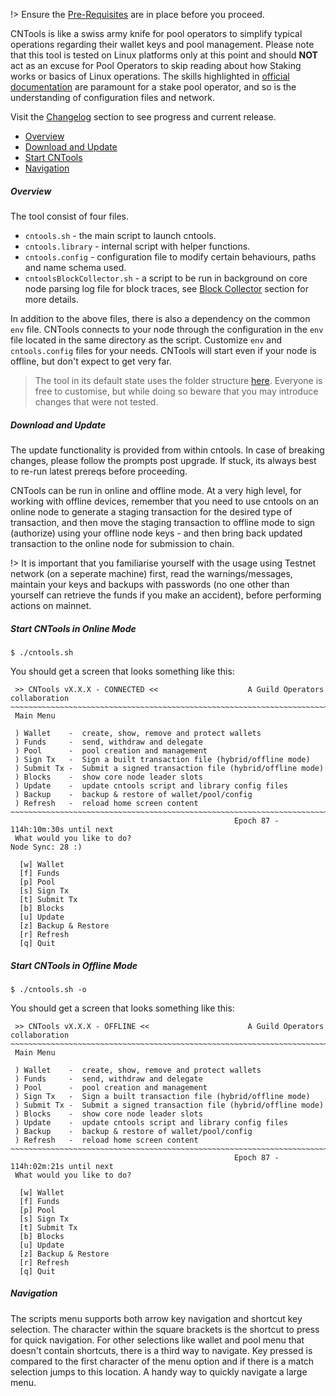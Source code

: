 !> Ensure the [Pre-Requisites](basics.md#pre-requisites) are in place before you proceed.

CNTools is like a swiss army knife for pool operators to simplify typical operations regarding their wallet keys and pool management. Please note that this tool is tested on Linux platforms only at this point and should **NOT** act as an excuse for Pool Operators to skip reading about how Staking works or basics of Linux operations. The skills highlighted in [official documentation](https://docs.cardano.org/en/latest/getting-started/stake-pool-operators/prerequisites.html) are paramount for a stake pool operator, and so is the understanding of configuration files and network.

Visit the [Changelog](Scripts/cntools-changelog.md) section to see progress and current release.

* [Overview](#overview)
* [Download and Update](#download-and-update)
* [Start CNTools](#start)
* [Navigation](#navigation)

##### Overview
The tool consist of four files.  
* `cntools.sh` - the main script to launch cntools.
* `cntools.library` - internal script with helper functions.
* `cntools.config` - configuration file to modify certain behaviours, paths and name schema used.
* `cntoolsBlockCollector.sh` - a script to be run in background on core node parsing log file for block traces, see [Block Collector](Scripts/cntools-blocks.md) section for more details.

In addition to the above files, there is also a dependency on the common `env` file. CNTools connects to your node through the configuration in the `env` file located in the same directory as the script. Customize `env` and `cntools.config` files for your needs. CNTools will start even if your node is offline, but don't expect to get very far.

> The tool in its default state uses the folder structure [here](basics.md#folder-structure). Everyone is free to customise, but while doing so beware that you may introduce changes that were not tested.

##### Download and Update

The update functionality is provided from within cntools. In case of breaking changes, please follow the prompts post upgrade. If stuck, its always best to re-run latest prereqs before proceeding.

CNTools can be run in online and offline mode. At a very high level, for working with offline devices, remember that you need to use cntools on an online node to generate a staging transaction for the desired type of transaction, and then move the staging transaction to offline mode to sign (authorize) using your offline node keys - and then bring back updated transaction to the online node for submission to chain.

!> It is important that you familiarise yourself with the usage using Testnet network (on a seperate machine) first, read the warnings/messages, maintain your keys and backups with passwords (no one other than yourself can retrieve the funds if you make an accident), before performing actions on mainnet.

##### Start CNTools in Online Mode
`$ ./cntools.sh`

You should get a screen that looks something like this:
```
 >> CNTools vX.X.X - CONNECTED <<                    A Guild Operators collaboration
~~~~~~~~~~~~~~~~~~~~~~~~~~~~~~~~~~~~~~~~~~~~~~~~~~~~~~~~~~~~~~~~~~~~~~~~~~~~~~~~~~~~
 Main Menu

 ) Wallet    -  create, show, remove and protect wallets
 ) Funds     -  send, withdraw and delegate
 ) Pool      -  pool creation and management
 ) Sign Tx   -  Sign a built transaction file (hybrid/offline mode)
 ) Submit Tx -  Submit a signed transaction file (hybrid/offline mode)
 ) Blocks    -  show core node leader slots
 ) Update    -  update cntools script and library config files
 ) Backup    -  backup & restore of wallet/pool/config
 ) Refresh   -  reload home screen content
~~~~~~~~~~~~~~~~~~~~~~~~~~~~~~~~~~~~~~~~~~~~~~~~~~~~~~~~~~~~~~~~~~~~~~~~~~~~~~~~~~~~
                                                  Epoch 87 - 114h:10m:30s until next
 What would you like to do?                                         Node Sync: 28 :)

  [w] Wallet
  [f] Funds
  [p] Pool
  [s] Sign Tx
  [t] Submit Tx
  [b] Blocks
  [u] Update
  [z] Backup & Restore
  [r] Refresh
  [q] Quit
```

##### Start CNTools in Offline Mode
`$ ./cntools.sh -o`

You should get a screen that looks something like this:
```
 >> CNTools vX.X.X - OFFLINE <<                      A Guild Operators collaboration
~~~~~~~~~~~~~~~~~~~~~~~~~~~~~~~~~~~~~~~~~~~~~~~~~~~~~~~~~~~~~~~~~~~~~~~~~~~~~~~~~~~~
 Main Menu

 ) Wallet    -  create, show, remove and protect wallets
 ) Funds     -  send, withdraw and delegate
 ) Pool      -  pool creation and management
 ) Sign Tx   -  Sign a built transaction file (hybrid/offline mode)
 ) Submit Tx -  Submit a signed transaction file (hybrid/offline mode)
 ) Blocks    -  show core node leader slots
 ) Update    -  update cntools script and library config files
 ) Backup    -  backup & restore of wallet/pool/config
 ) Refresh   -  reload home screen content
~~~~~~~~~~~~~~~~~~~~~~~~~~~~~~~~~~~~~~~~~~~~~~~~~~~~~~~~~~~~~~~~~~~~~~~~~~~~~~~~~~~~
                                                  Epoch 87 - 114h:02m:21s until next
 What would you like to do?

  [w] Wallet
  [f] Funds
  [p] Pool
  [s] Sign Tx
  [t] Submit Tx
  [b] Blocks
  [u] Update
  [z] Backup & Restore
  [r] Refresh
  [q] Quit
```

##### Navigation
The scripts menu supports both arrow key navigation and shortcut key selection. The character within the square brackets is the shortcut to press for quick navigation. For other selections like wallet and pool menu that doesn't contain shortcuts, there is a third way to navigate. Key pressed is compared to the first character of the menu option and if there is a match selection jumps to this location. A handy way to quickly navigate a large menu. 
